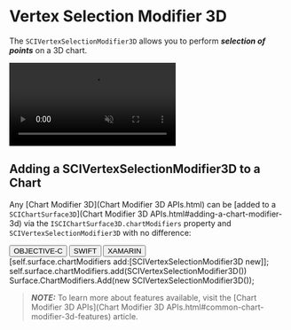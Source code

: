 # Vertex Selection Modifier 3D
The `SCIVertexSelectionModifier3D` allows you to perform ***selection of points*** on a 3D chart.

<video autoplay loop muted playsinline src="img/modifiers-3d/vertex-selection-modifier-3d.mp4"></video>

## Adding a SCIVertexSelectionModifier3D to a Chart
Any [Chart Modifier 3D](Chart Modifier 3D APIs.html) can be [added to a `SCIChartSurface3D`](Chart Modifier 3D APIs.html#adding-a-chart-modifier-3d) via the `ISCIChartSurface3D.chartModifiers` property and `SCIVertexSelectionModifier3D` with no difference:

<div class="code-snippet-tabs">
  <button class="code-snippet-tab" onclick="showCodeFor(event, 'objectivec')">OBJECTIVE-C</button>
  <button class="code-snippet-tab" onclick="showCodeFor(event, 'swift')">SWIFT</button>
  <button class="code-snippet-tab" onclick="showCodeFor(event, 'cs')">XAMARIN</button>
</div>
<div class="code-snippet" id="objectivec">
    [self.surface.chartModifiers add:[SCIVertexSelectionModifier3D new]];
</div>
<div class="code-snippet" id="swift">
    self.surface.chartModifiers.add(SCIVertexSelectionModifier3D())
</div>
<div class="code-snippet" id="cs">
    Surface.ChartModifiers.Add(new SCIVertexSelectionModifier3D());
</div>

> **_NOTE:_** To learn more about features available, visit the [Chart Modifier 3D APIs](Chart Modifier 3D APIs.html#common-chart-modifier-3d-features) article.
